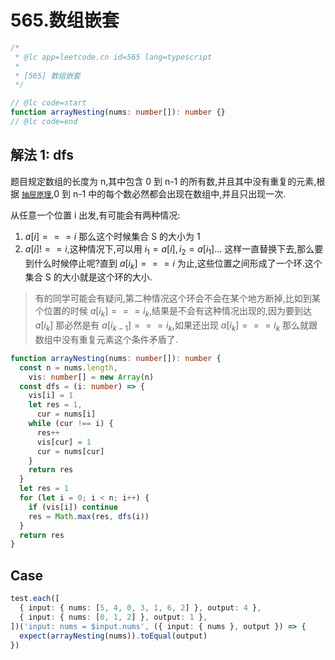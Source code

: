 # 565.数组嵌套

```ts
/*
 * @lc app=leetcode.cn id=565 lang=typescript
 *
 * [565] 数组嵌套
 */

// @lc code=start
function arrayNesting(nums: number[]): number {}
// @lc code=end
```

## 解法 1: dfs

题目规定数组的长度为 n,其中包含 0 到 n-1 的所有数,并且其中没有重复的元素,根据 [`抽屉原理`](https://oi-wiki.org/math/combinatorics/drawer-principle/),0 到 n-1 中的每个数必然都会出现在数组中,并且只出现一次.

从任意一个位置 i 出发,有可能会有两种情况:

1. $a[i]===i$ 那么这个时候集合 S 的大小为 1
2. $a[i]!==i$,这种情况下,可以用 $i_1=a[i],i_2=a[i_1]...$ 这样一直替换下去,那么要到什么时候停止呢?直到 $a[i_k]===i$ 为止,这些位置之间形成了一个环.这个集合 S 的大小就是这个环的大小.

> 有的同学可能会有疑问,第二种情况这个环会不会在某个地方断掉,比如到某个位置的时候 $a[i_k]===i_k$,结果是不会有这种情况出现的,因为要到达 $a[i_k]$ 那必然是有 $a[i_{k-1}]===i_k$,如果还出现 $a[i_k]===i_k$ 那么就跟数组中没有重复元素这个条件矛盾了.

```ts
function arrayNesting(nums: number[]): number {
  const n = nums.length,
    vis: number[] = new Array(n)
  const dfs = (i: number) => {
    vis[i] = 1
    let res = 1,
      cur = nums[i]
    while (cur !== i) {
      res++
      vis[cur] = 1
      cur = nums[cur]
    }
    return res
  }
  let res = 1
  for (let i = 0; i < n; i++) {
    if (vis[i]) continue
    res = Math.max(res, dfs(i))
  }
  return res
}
```

## Case

```ts
test.each([
  { input: { nums: [5, 4, 0, 3, 1, 6, 2] }, output: 4 },
  { input: { nums: [0, 1, 2] }, output: 1 },
])('input: nums = $input.nums', ({ input: { nums }, output }) => {
  expect(arrayNesting(nums)).toEqual(output)
})
```
